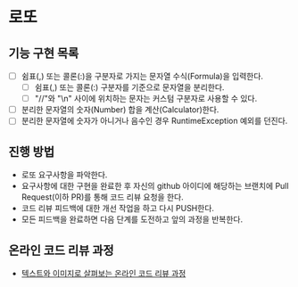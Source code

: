 # 로또

## 기능 구현 목록
* [ ] 쉼표(,) 또는 콜론(:)을 구분자로 가지는 문자열 수식(Formula)을 입력한다.
  * [ ] 쉼표(,) 또는 콜론(:) 구분자를 기준으로 문자열을 분리한다.
  * [ ] "//"와 "\n" 사이에 위치하는 문자는 커스텀 구분자로 사용할 수 있다.
* [ ] 분리한 문자열의 숫자(Number) 합을 계산(Calculator)한다.
* [ ] 분리한 문자열에 숫자가 아니거나 음수인 경우 RuntimeException 예외를 던진다.

## 진행 방법
* 로또 요구사항을 파악한다.
* 요구사항에 대한 구현을 완료한 후 자신의 github 아이디에 해당하는 브랜치에 Pull Request(이하 PR)를 통해 코드 리뷰 요청을 한다.
* 코드 리뷰 피드백에 대한 개선 작업을 하고 다시 PUSH한다.
* 모든 피드백을 완료하면 다음 단계를 도전하고 앞의 과정을 반복한다.

## 온라인 코드 리뷰 과정
* [텍스트와 이미지로 살펴보는 온라인 코드 리뷰 과정](https://github.com/next-step/nextstep-docs/tree/master/codereview)
